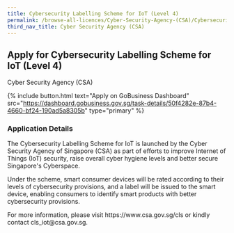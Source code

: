 ```yaml
---
title: Cybersecurity Labelling Scheme for IoT (Level 4)
permalink: /browse-all-licences/Cyber-Security-Agency-(CSA)/Cybersecurity-Labelling-Scheme-for-IoT-(Level-4)
third_nav_title: Cyber Security Agency (CSA)
---
```


## Apply for Cybersecurity Labelling Scheme for IoT (Level 4)

Cyber Security Agency (CSA)

{% include button.html text="Apply on GoBusiness Dashboard" src="https://dashboard.gobusiness.gov.sg/task-details/50f4282e-87b4-4660-bf24-190ad5a8305b" type="primary" %}

<H3>Application Details</H3>

<p>The Cybersecurity Labelling Scheme for IoT is launched by the Cyber Security Agency of Singapore (CSA) as part of efforts to improve Internet of Things (IoT) security, raise overall cyber hygiene levels and better secure Singapore's Cyberspace.</p><p>Under the scheme, smart consumer devices will be rated according to their levels of cybersecurity provisions, and a label will be issued to the smart device, enabling consumers to identify smart products with better cybersecurity provisions.</p><p>For more information, please visit https://www.csa.gov.sg/cls or kindly contact cls_iot@csa.gov.sg.</p>

